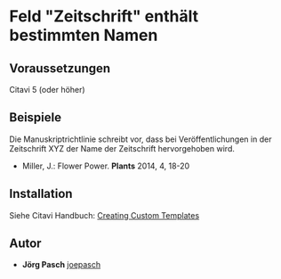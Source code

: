 # Feld "Zeitschrift" enthält bestimmten Namen

## Voraussetzungen
Citavi 5 (oder höher)

## Beispiele
Die Manuskriptrichtlinie schreibt vor, dass bei Veröffentlichungen in der Zeitschrift XYZ der Name der Zeitschrift hervorgehoben wird.

- Miller, J.: Flower Power. **Plants** 2014, 4, 18-20 

## Installation
Siehe Citavi Handbuch: [Creating Custom Templates](http://www.citavi.com/creating_custom_templates)

## Autor
* **Jörg Pasch** [joepasch](https://github.com/joepasch)
